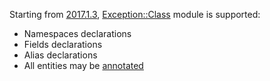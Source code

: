 Starting from [2017.1.3](https://github.com/Camelcade/Perl5-IDEA/releases/tag/2017.3.1), [Exception::Class](http://search.cpan.org/~drolsky/Exception-Class/lib/Exception/Class.pm) module is supported:

- Namespaces declarations
- Fields declarations
- Alias declarations
- All entities may be [annotated](https://github.com/Camelcade/Perl5-IDEA/wiki/Annotations)